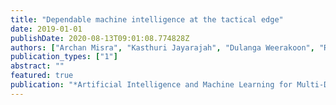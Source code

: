 ```yaml
---
title: "Dependable machine intelligence at the tactical edge"
date: 2019-01-01
publishDate: 2020-08-13T09:01:08.774828Z
authors: ["Archan Misra", "Kasthuri Jayarajah", "Dulanga Weerakoon", "Randy Tandriansyah", "Shuochao Yao", "Tarek Abdelzaher"]
publication_types: ["1"]
abstract: ""
featured: true
publication: "*Artificial Intelligence and Machine Learning for Multi-Domain Operations Applications*"
---
```


